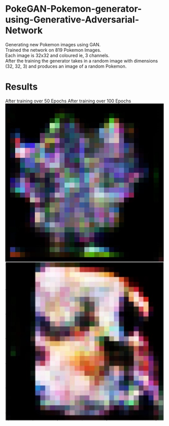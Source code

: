 # PokeGAN-Pokemon-generator-using-Generative-Adversarial-Network
Generating new Pokemon images using GAN.
<br>
Trained the network on 819 Pokemon Images.
<br>
Each image is 32x32 and coloured ie, 3 channels.
<br>
After the training the generator takes in a random image with dimensions (32, 32, 3) and produces an image of a random Pokemon.
<hl>
 # Results
After training over 50 Epochs 
<img align="left" src="https://raw.githubusercontent.com/SarveshD7/PokeGAN-Pokemon-generator-using-Generative-Adversarial-Network/main/NewpredictedPokemon50Epoch.jpg" alt="Sarvesh | 50 Epoch Pokemon" width = "500px" />
After training over 100 Epochs
<img align="left" src="https://raw.githubusercontent.com/SarveshD7/PokeGAN-Pokemon-generator-using-Generative-Adversarial-Network/main/predictedPokemon100Epoch.jpg" alt="Sarvesh | 100 Epoch Pokemon" width = "500px"/>
<br>

